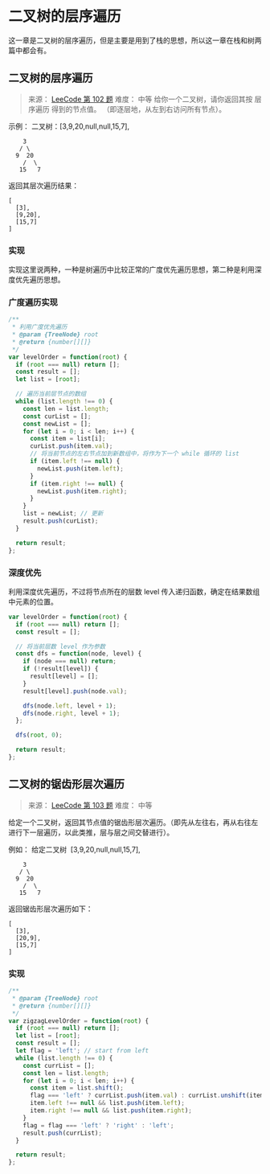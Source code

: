# 二叉树的层序遍历

这一章是二叉树的层序遍历，但是主要是用到了栈的思想，所以这一章在栈和树两篇中都会有。

## 二叉树的层序遍历

> 来源： [LeeCode 第 102 题](https://leetcode-cn.com/problems/binary-tree-level-order-traversal)
> 难度： 中等
> 给你一个二叉树，请你返回其按 层序遍历 得到的节点值。 （即逐层地，从左到右访问所有节点）。

示例：
二叉树：[3,9,20,null,null,15,7],

```
    3
   / \
  9  20
    /  \
   15   7
```

返回其层次遍历结果：

```
[
  [3],
  [9,20],
  [15,7]
]
```

### 实现

实现这里说两种，一种是树遍历中比较正常的广度优先遍历思想，第二种是利用深度优先遍历思想。

### 广度遍历实现

```js
/**
 * 利用广度优先遍历
 * @param {TreeNode} root
 * @return {number[][]}
 */
var levelOrder = function(root) {
  if (root === null) return [];
  const result = [];
  let list = [root];

  // 遍历当前层节点的数组
  while (list.length !== 0) {
    const len = list.length;
    const curList = [];
    const newList = [];
    for (let i = 0; i < len; i++) {
      const item = list[i];
      curList.push(item.val);
      // 将当前节点的左右节点加到新数组中，将作为下一个 while 循环的 list
      if (item.left !== null) {
        newList.push(item.left);
      }
      if (item.right !== null) {
        newList.push(item.right);
      }
    }
    list = newList; // 更新
    result.push(curList);
  }

  return result;
};
```

### 深度优先

利用深度优先遍历，不过将节点所在的层数 level 传入递归函数，确定在结果数组中元素的位置。

```js
var levelOrder = function(root) {
  if (root === null) return [];
  const result = [];

  // 将当前层数 level 作为参数
  const dfs = function(node, level) {
    if (node === null) return;
    if (!result[level]) {
      result[level] = [];
    }
    result[level].push(node.val);

    dfs(node.left, level + 1);
    dfs(node.right, level + 1);
  };

  dfs(root, 0);

  return result;
};
```

## 二叉树的锯齿形层次遍历

> 来源： [LeeCode 第 103 题](https://leetcode-cn.com/problems/binary-tree-zigzag-level-order-traversal)
> 难度： 中等

给定一个二叉树，返回其节点值的锯齿形层次遍历。（即先从左往右，再从右往左进行下一层遍历，以此类推，层与层之间交替进行）。

例如：
给定二叉树  [3,9,20,null,null,15,7],

```
    3
   / \
  9  20
    /  \
   15   7
```

返回锯齿形层次遍历如下：

```
[
  [3],
  [20,9],
  [15,7]
]
```

### 实现

```js
/**
 * @param {TreeNode} root
 * @return {number[][]}
 */
var zigzagLevelOrder = function(root) {
  if (root === null) return [];
  let list = [root];
  const result = [];
  let flag = 'left'; // start from left
  while (list.length !== 0) {
    const currList = [];
    const len = list.length;
    for (let i = 0; i < len; i++) {
      const item = list.shift();
      flag === 'left' ? currList.push(item.val) : currList.unshift(item.val);
      item.left !== null && list.push(item.left);
      item.right !== null && list.push(item.right);
    }
    flag = flag === 'left' ? 'right' : 'left';
    result.push(currList);
  }

  return result;
};
```
